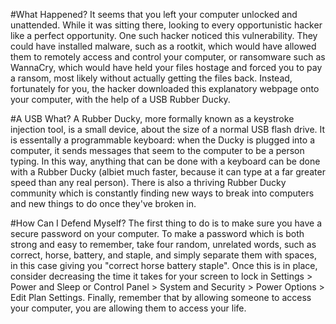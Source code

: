 #What Happened?
It seems that you left your computer unlocked and unattended. While it was sitting there, looking to every opportunistic hacker like a perfect opportunity. One such hacker noticed this vulnerability. They could have installed malware, such as a rootkit, which would have allowed them to remotely access and control your computer, or ransomware such as WannaCry, which would have held your files hostage and forced you to pay a ransom, most likely without actually getting the files back. Instead, fortunately for you, the hacker downloaded this explanatory webpage onto your computer, with the help of a USB Rubber Ducky.



#A USB What?
A Rubber Ducky, more formally known as a keystroke injection tool, is a small device, about the size of a normal USB flash drive. It is essentally a programmable keyboard: when the Ducky is plugged into a computer, it sends messages that seem to the computer to be a person typing. In this way, anything that can be done with a keyboard can be done with a Rubber Ducky (albiet much faster, because it can type at a far greater speed than any real person). There is also a thriving Rubber Ducky community which is constantly finding new ways to break into computers and new things to do once they've broken in.




#How Can I Defend Myself?
The first thing to do is to make sure you have a secure password on your computer. To make a password which is both strong and easy to remember, take four random, unrelated words, such as correct, horse, battery, and staple, and simply separate them with spaces, in this case giving you "correct horse battery staple". Once this is in place, consider decreasing the time it takes for your screen to lock in Settings > Power and Sleep or Control Panel > System and Security > Power Options > Edit Plan Settings. Finally, remember that by allowing someone to access your computer, you are allowing them to access your life.



